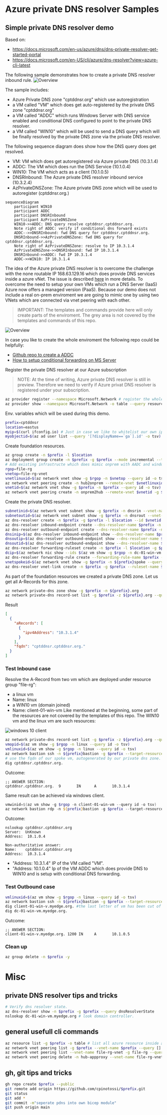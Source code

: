 # Azure private DNS resolver Samples

## Simple private DNS resolver demo

Based on:
- https://docs.microsoft.com/en-us/azure/dns/dns-private-resolver-get-started-portal
- https://docs.microsoft.com/en-US/cli/azure/dns-resolver?view=azure-cli-latest

The following sample demonstrates how to create a private DNS resolver inbound rule.
![Overview](media/cptdpdnsr.001.png)

The sample includes:
- Azure Private DNS zone "cptddnsr.org" which use autoregistration 
- a VM called "VM" which does get auto-registered by the private DNS zone "cptddnsr.org"
- a VM called "ADDC" which runs Windows Server with DNS service enabled and conditional DNS configured to point to the private DNS resolver.
- a VM called "WIN10" which will be used to send a DNS query which will be finally resolved by the private DNS zone via the private DNS resolver.

The following sequence diagram does show how the DNS query does get resolved.

- VM: VM which does get autoregistered via Azure private DNS (10.3.1.4)
- ADDC: The VM which does run the DNS Service (10.1.0.4)
- WIN10: The VM which acts as a client (10.1.0.5)
- DNSRInbound: The Azure private DNS resolver inbound service (10.3.2.4)
- AzPrivateDNSZone: The Azure private DNS zone which will be used to autoregister  (cptddnsr.org.)

~~~ mermaid
sequenceDiagram
    participant WIN10
    participant ADDC
    participant DNSRInbound
    participant AzPrivateDNSZone
    WIN10->>ADDC: DNS query resolve cptddnsr.cptddnsr.org.
    Note right of ADDC: verify if conditional dns forward exists
    ADDC-->>DNSRInbound: fwd DNS query for cptddnsr.cptddnsr.org.
    DNSRInbound->>AzPrivateDNSZone: fwd DNS query for cptddnsr.cptddnsr.org.
    Note right of AzPrivateDNSZone: resolve to IP 10.3.1.4
    AzPrivateDNSZone->>DNSRInbound: fwd IP 10.3.1.4
    DNSRInbound->>ADDC: fwd IP 10.3.1.4
    ADDC->>WIN10: IP 10.3.1.4
~~~

The idea of the Azure private DNS resolver is to overcome the challenge with the none routable IP 168.63.129.16 which does provide DNS services inside a azure vNet. The issue is described [here](https://docs.microsoft.com/en-us/answers/questions/181776/azure-private-dns-zone-resolution-from-on-prem.html) in more details. To overcome the need to setup your own VMs which run a DNS Server (IaaS) Azure now offers a managed version (PaaS). Because our demo does not include a real on-prem enviroment we are going to mimic one by using two VNets which are connected via vnet peering with each other.

> IMPORTANT: The templates and commands provide here will only create parts of the enviroment.
The grey area is not covered by the templates and commands of this repo.

![Overview](media/cptdpdnsr.002.png)

In case you like to create the whole enviroment the following repo could be helpfully:
- [Github repo to create a ADDC](https://github.com/Azure/azure-quickstart-templates/tree/master/application-workloads/active-directory/active-directory-new-domain-module-use)
- [How to setup conditional forwarding on MS Server](https://www.interfacett.com/blogs/windows-server-how-to-configure-a-conditional-forwarder-in-dns/)


Register the private DNS resolver at our Azure subscription

> NOTE: At the time of writing, Azure private DNS resolver is still in preview. Therefore we need to verify if Azure privat DNS resolver is registered under your subscription.

~~~ bash
az provider register --namespace Microsoft.Network # register the whole namespace wich also includes the dns-resolver
az provider show --namespace Microsoft.Network -o table --query resourceTypes[].resourceType -o table | grep dnsResolvers # verify if dnsResolver has been installed
~~~

Env. variables which will be used during this demo.

~~~ bash
prefix=cptddnsr
location=eastus
myip=$(curl ifconfig.io) # Just in case we like to whitelist our own ip.
myobjectid=$(az ad user list --query '[?displayName==`ga`].id' -o tsv) # just in case we like to assing some RBAC roles to ourself.
~~~

Create foundation resources.

~~~ bash
az group create -n $prefix -l $location
az deployment group create -n $prefix -g $prefix --mode incremental --template-file bicep/deploy.bicep -p prefix=$prefix myobjectid=$myobjectid location=$location myip=$myip
# Add existing infrastructe which does mimic onprem with AADC and windows and linux clients.
rgop=file-rg
vnetop=file-rg-vnet
vnetlinuxid=$(az network vnet show -g $rgop -n $vnetop --query id -o tsv) # VNet id of onprem representation.
az network vnet peering create -n hub2onprem --remote-vnet $vnetlinuxid -g $prefix --vnet-name $prefix --allow-forwarded-traffic --allow-vnet-access # peer with our hub vnet.
vnetid=$(az network vnet show -g $prefix -n $prefix --query id -o tsv) # Retrieve vnet id.
az network vnet peering create -n onprem2hub --remote-vnet $vnetid -g $rgop --vnet-name $vnetop  --allow-forwarded-traffic --allow-vnet-access # peer with our onprem vnet.
~~~

Create the private DNS resolver.

~~~ bash
subnetinid=$(az network vnet subnet show -g $prefix -n dnsrin --vnet-name $prefix --query id -o tsv) # Retrieve subnet in id.
subnetoutid=$(az network vnet subnet show -g $prefix -n dnsrout --vnet-name $prefix --query id -o tsv) # Retrieve subnet out id.
az dns-resolver create -n $prefix -g $prefix -l $location --id $vnetid # create private dns resolver inside vnet.
az dns-resolver inbound-endpoint create --dns-resolver-name $prefix -n $prefix -g $prefix --ip-configuration private-ip-address="" private-ip-allocation-method=dynamic id=$subnetinid -l $location
az dns-resolver outbound-endpoint create --dns-resolver-name $prefix -n $prefix -g $prefix -l $location --id $subnetoutid
dnsinip=$(az dns-resolver inbound-endpoint show --dns-resolver-name $prefix -n $prefix -g $prefix --query ipConfigurations[].privateIpAddress -o tsv)
dnsoutip=$(az dns-resolver outbound-endpoint show --dns-resolver-name $prefix -n $prefix -g $prefix --query ipConfigurations[].privateIpAddress -o tsv) 
dnsoutid=$(az dns-resolver outbound-endpoint show --dns-resolver-name $prefix -n $prefix -g $prefix --query id -o tsv) 
az dns-resolver forwarding-ruleset create -n $prefix -l $location -g $prefix --outbound-endpoints id=$dnsoutid
dcip=$(az network nic show --ids $(az vm show -g $rgop -n dc-01-win-vm --query networkProfile.networkInterfaces[0].id -o tsv) --query ipConfigurations[0].privateIpAddress -o tsv)
az dns-resolver forwarding-rule create --forwarding-rule-name $prefix -g $prefix --ruleset-name $prefix --domain-name myedge.org. --forwarding-rule-state Enabled --target-dns-servers ip-address="${dcip}"
vnetspokeid=$(az network vnet show -g $prefix -n ${prefix}spoke --query id -o tsv) # Retrieve vnet id.
az dns-resolver vnet-link create -n $prefix -g $prefix --ruleset-name $prefix --id $vnetspokeid 
~~~

As part of the foundation resources we created a private DNS zone.
Let us get all A-Records for this zone.

~~~ bash
az network private-dns zone show -g $prefix -n ${prefix}.org
az network private-dns record-set list -g $prefix -z ${prefix}.org --query '[?type==`Microsoft.Network/privateDnsZones/A`].{aRecords:aRecords,fqdn:fqdn}'
~~~

Result

~~~ json
[
  {
    "aRecords": [
      {
        "ipv4Address": "10.3.1.4"
      }
    ],
    "fqdn": "cptddnsr.cptddnsr.org."
  }
]
~~~

### Test Inbound case

Resolve the A-Record from two vm which are deployed under resource group "file-rg": 
- a linux vm
 - Name: linux
- a WIN10 vm (domain joined)
 - Name: client-01-win-vm
Like mentioned at the beginning, some part of the resources are not covered by the templates of this repo.
The WIN10 vm and the linux vm are such resources:

![windows 10 client](media/cptdpdnsr.003.png)

~~~ bash
az network private-dns record-set list -g $prefix -z ${prefix}.org --query '[?type==`Microsoft.Network/privateDnsZones/A`].{fqdn:fqdn}' -o tsv # Print fqdn of our spoke vm. Will be cptddnsr.cptddnsr.org in our case.
vmopid=$(az vm show -g $rgop -n linux --query id -o tsv)
vmlinuxid=$(az vm show -g $rgop -n linux --query id -o tsv)
az network bastion ssh -n ${prefix}bastion -g $prefix --target-resource-id $vmlinuxid --auth-type password --username chpinoto 
# use the fqdn of our spoke vm, autogenerated by our private dns zone.
dig cptddnsr.cptddnsr.org.
~~~

Outcome:
~~~ text
;; ANSWER SECTION:
cptddnsr.cptddnsr.org.  9       IN      A       10.3.1.4
~~~

Same result can be achieved via windows client.

~~~ powershell
vmwinid=$(az vm show -g $rgop -n client-01-win-vm --query id -o tsv)
az network bastion rdp -n ${prefix}bastion -g $prefix --target-resource-id $vmwinid
~~~

Outcome:
~~~ text
nslookup cptddnsr.cptddnsr.org
Server:  UnKnown
Address:  10.1.0.4

Non-authoritative answer:
Name:    cptddnsr.cptddnsr.org
Address:  10.3.1.4
~~~

- "Address:  10.3.1.4" IP of the VM called "VM".
- "Address:  10.1.0.4" Ip of the VM ADDC which does provide DNS to WIN10 and is setup with conditional DNS forwarding.

### Test Outbound case

~~~ bash
vmlinuxid=$(az vm show -g $rgop -n linux --query id -o tsv)
az network bastion ssh -n ${prefix}bastion -g $prefix --target-resource-id $vmlinuxid --auth-type password --username chpinoto 
dig client-01-win-v.myedge.org. #the last letter of vm has been cut of by addc
dig dc-01-win-vm.myedge.org.
~~~

Outcome:
~~~ text
;; ANSWER SECTION:
client-01-win-v.myedge.org. 1200 IN     A       10.1.0.5
~~~

### Clean up

~~~ bash
az group delete -n $prefix -y
~~~

# Misc

## private DNS resolver tips and tricks

~~~ bash
# Verify dns resolver state.
az dns-resolver show -n $prefix -g $prefix --query dnsResolverState 
nslookup dc-01-win-vm.myedge.org # look domain controller.
~~~

## general usefull cli commands

~~~ bash
az resource list -g $prefix -o table # list all azure resource inside a resource group.
az network vnet peering list -g $prefix --vnet-name $prefix --query [].name
az network vnet peering list --vnet-name file-rg-vnet -g file-rg --query [].name
az network vnet peering delete -n hub-appproxy --vnet-name file-rg-vnet -g file-rg
~~~

## gh, git tips and tricks

~~~ bash
gh repo create $prefix --public
git remote add origin https://github.com/cpinotossi/$prefix.git
git status
git add *
git commit -m"seperate pdns into own bicep module"
git push origin main 
~~~